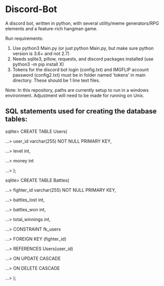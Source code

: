 # Discord-Bot
A discord bot, written in python, with several utility/meme generators/RPG elements and a feature-rich hangman game.

Run requirements:
1. Use python3 Main.py (or just python Main.py, but make sure python version is 3.6+ and not 2.7)
2. Needs sqlite3, pillow, requests, and discord packages installed (use python3 -m pip install X)
3. Tokens for the discord bot login (config.txt) and IMGFLIP account password (config2.txt) must be in folder named 'tokens' in main directory. These should be 1 line text files.

Note: In this repository, paths are currently setup to run in a windows environment. Adjustment will need to be made for running on Unix.

SQL statements used for creating the database tables:
-

sqlite> CREATE TABLE Users(

...> user_id varchar(255) NOT NULL PRIMARY KEY,

...> level int,

...> money int

...> );

sqlite> CREATE TABLE Battles(

...> fighter_id varchar(255) NOT NULL PRIMARY KEY,

...> battles_lost int,

...> battles_won int,

...> total_winnings int,

...> CONSTRAINT fk_users

...>     FOREIGN KEY (fighter_id)

...>     REFERENCES Users(user_id)

...>     ON UPDATE CASCADE

...>     ON DELETE CASCADE

...> );
